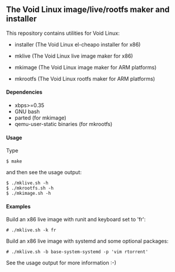 ## The Void Linux image/live/rootfs maker and installer

This repository contains utilities for Void Linux:

 * installer (The Void Linux el-cheapo installer for x86)
 * mklive    (The Void Linux live image maker for x86)

 * mkimage   (The Void Linux image maker for ARM platforms)
 * mkrootfs  (The Void Linux rootfs maker for ARM platforms)

#### Dependencies

 * xbps>=0.35
 * GNU bash
 * parted (for mkimage)
 * qemu-user-static binaries (for mkrootfs)

#### Usage

Type

    $ make

and then see the usage output:

    $ ./mklive.sh -h
    $ ./mkrootfs.sh -h
    $ ./mkimage.sh -h

#### Examples

Build an x86 live image with runit and keyboard set to 'fr':

    # ./mklive.sh -k fr

Build an x86 live image with systemd and some optional packages:

    # ./mklive.sh -b base-system-systemd -p 'vim rtorrent'

See the usage output for more information :-)
